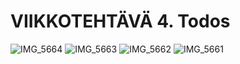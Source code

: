 # VIIKKOTEHTÄVÄ 4. Todos
![IMG_5664](https://github.com/user-attachments/assets/d9538446-668c-4a15-803b-c5590536e74f)
![IMG_5663](https://github.com/user-attachments/assets/c5e5b151-8e3b-4870-88ad-6b7ba654b27f)
![IMG_5662](https://github.com/user-attachments/assets/febf9825-f2e5-4e81-9732-6305afd045ec)
![IMG_5661](https://github.com/user-attachments/assets/36b8cefb-4d30-4563-9805-3663a3f119e3)
